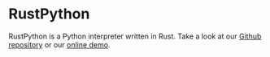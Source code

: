 # RustPython

RustPython is a Python interpreter written in Rust. Take a look at our [Github repository](https://github.com/RustPython/RustPython) or our [online demo](/demo).

